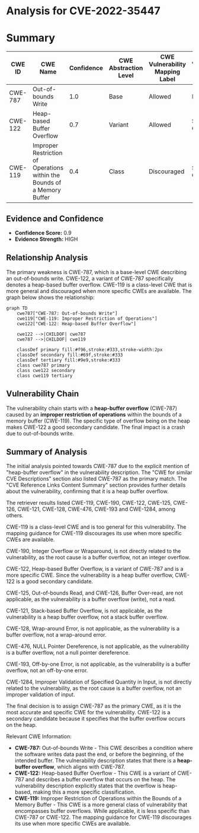# Analysis for CVE-2022-35447

# Summary
| CWE ID  | CWE Name    | Confidence | CWE Abstraction Level | CWE Vulnerability Mapping Label | CWE-Vulnerability Mapping Notes |
|----------------|--------------------------------------------------------------------|------------|-------------------------|------------------------------------|-----------------------------------|
| CWE-787 | Out-of-bounds Write | 1.0 | Base | Allowed | Primary CWE |
| CWE-122 | Heap-based Buffer Overflow | 0.7 | Variant | Allowed | Secondary Candidate |
| CWE-119 | Improper Restriction of Operations within the Bounds of a Memory Buffer | 0.4 | Class | Discouraged | Secondary Candidate |

## Evidence and Confidence

*   **Confidence Score:** 0.9
*   **Evidence Strength:** HIGH

## Relationship Analysis
The primary weakness is CWE-787, which is a base-level CWE describing an out-of-bounds write. CWE-122, a variant of CWE-787 specifically denotes a heap-based buffer overflow. CWE-119 is a class-level CWE that is more general and discouraged when more specific CWEs are available. The graph below shows the relationship:

```mermaid
graph TD
    cwe787["CWE-787: Out-of-bounds Write"]
    cwe119["CWE-119: Improper Restriction of Operations"]
    cwe122["CWE-122: Heap-based Buffer Overflow"]
    
    cwe122 -->|CHILDOF| cwe787
    cwe787 -->|CHILDOF| cwe119
    
    classDef primary fill:#f96,stroke:#333,stroke-width:2px
    classDef secondary fill:#69f,stroke:#333
    classDef tertiary fill:#9e9,stroke:#333
    class cwe787 primary
    class cwe122 secondary
    class cwe119 tertiary
```

## Vulnerability Chain
The vulnerability chain starts with a **heap-buffer overflow** (CWE-787) caused by an **improper restriction of operations** within the bounds of a memory buffer (CWE-119). The specific type of overflow being on the heap makes CWE-122 a good secondary candidate. The final impact is a crash due to out-of-bounds write.

## Summary of Analysis
The initial analysis pointed towards CWE-787 due to the explicit mention of "heap-buffer overflow" in the vulnerability description. The "CWE for similar CVE Descriptions" section also listed CWE-787 as the primary match. The "CVE Reference Links Content Summary" section provides further details about the vulnerability, confirming that it is a heap buffer overflow.

The retriever results listed CWE-119, CWE-190, CWE-122, CWE-125, CWE-126, CWE-121, CWE-128, CWE-476, CWE-193 and CWE-1284, among others.

CWE-119 is a class-level CWE and is too general for this vulnerability. The mapping guidance for CWE-119 discourages its use when more specific CWEs are available.

CWE-190, Integer Overflow or Wraparound, is not directly related to the vulnerability, as the root cause is a buffer overflow, not an integer overflow.

CWE-122, Heap-based Buffer Overflow, is a variant of CWE-787 and is a more specific CWE. Since the vulnerability is a heap buffer overflow, CWE-122 is a good secondary candidate.

CWE-125, Out-of-bounds Read, and CWE-126, Buffer Over-read, are not applicable, as the vulnerability is a buffer overflow (write), not a read.

CWE-121, Stack-based Buffer Overflow, is not applicable, as the vulnerability is a heap buffer overflow, not a stack buffer overflow.

CWE-128, Wrap-around Error, is not applicable, as the vulnerability is a buffer overflow, not a wrap-around error.

CWE-476, NULL Pointer Dereference, is not applicable, as the vulnerability is a buffer overflow, not a null pointer dereference.

CWE-193, Off-by-one Error, is not applicable, as the vulnerability is a buffer overflow, not an off-by-one error.

CWE-1284, Improper Validation of Specified Quantity in Input, is not directly related to the vulnerability, as the root cause is a buffer overflow, not an improper validation of input.

The final decision is to assign CWE-787 as the primary CWE, as it is the most accurate and specific CWE for the vulnerability. CWE-122 is a secondary candidate because it specifies that the buffer overflow occurs on the heap.

Relevant CWE Information:
*   **CWE-787:** Out-of-bounds Write - This CWE describes a condition where the software writes data past the end, or before the beginning, of the intended buffer. The vulnerability description states that there is a **heap-buffer overflow**, which aligns with CWE-787.
*   **CWE-122:** Heap-based Buffer Overflow - This CWE is a variant of CWE-787 and describes a buffer overflow that occurs on the heap. The vulnerability description explicitly states that the overflow is heap-based, making this a more specific classification.
*   **CWE-119:** Improper Restriction of Operations within the Bounds of a Memory Buffer - This CWE is a more general class of vulnerability that encompasses buffer overflows. While applicable, it is less specific than CWE-787 or CWE-122. The mapping guidance for CWE-119 discourages its use when more specific CWEs are available.